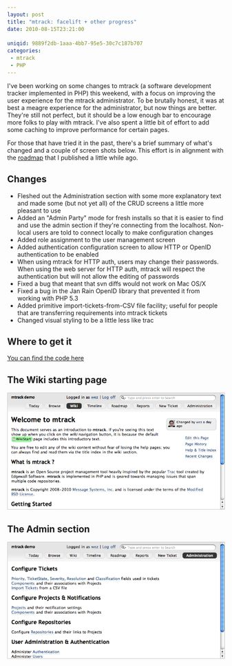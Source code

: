 ```yaml
---
layout: post
title: "mtrack: facelift + other progress"
date: 2010-08-15T23:21:00

uniqid: 9889f2db-1aaa-4bb7-95e5-30c7c187b707
categories: 
 - mtrack
 - PHP
---
```

<p>
	I've been working on some changes to mtrack (a software development tracker
	implemented in PHP) this weekend, with a focus on
	improving the user experience for the mtrack administrator.  To be brutally
	honest, it was at best a meagre experience for the administrator, but now
	things are better.  They're still not perfect, but it should be a low
	enough bar to encourage more folks to play with mtrack.  I've also spent a
	little bit of effort to add some caching to improve performance for certain
	pages.
</p>
<p>
	For those that have tried it in the past, there's a brief summary of
	what's changed and a couple of screen shots below.  This effort is
	in alignment with the <a href="/blog/2010/jul/mtrack-roadmap">roadmap</a> that I published a little while ago.
</p>
<!-- more -->
<h2>Changes</h2>
<ul>
	<li>Fleshed out the Administration section with some more explanatory
		text and made some (but not yet all) of the CRUD screens a little
		more pleasant to use</li>
	<li>Added an "Admin Party" mode for fresh installs so that it is easier
		to find and use the admin section if they're connecting from
		the localhost. Non-local users are told to connect locally
		to make configuration changes</li>
	<li>Added role assignment to the user management screen</li>
	<li>Added authentication configuration screen to allow HTTP or OpenID
		authentication to be enabled</li>
	<li>When using mtrack for HTTP auth, users may change their passwords.
		When using the web server for HTTP auth, mtrack will respect the
		authentication but will not allow the editing of passwords</li>
	<li>Fixed a bug that meant that svn diffs would not work on Mac OS/X</li>
	<li>Fixed a bug in the Jan Rain OpenID library that prevented it from
		working with PHP 5.3</li>
	<li>Added primitive import-tickets-from-CSV file facility; useful for
		people that are transferring requirements into mtrack tickets</li>
	<li>Changed visual styling to be a little less like trac</li>
</ul>

<h2>Where to get it</h2>

<p>
	<a href="http://bitbucket.org/wez/mtrack">You can find the code here</a>
</p>

<h2>The Wiki starting page</h2>

<img src="/images/mtrack-splash-aug-2010.png" style="border:solid 1px #ccc">

<h2>The Admin section</h2>

<img src="/images/mtrack-admin-aug-2010.png" style="border:solid 1px #ccc">

